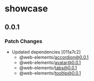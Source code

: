 # showcase

## 0.0.1

### Patch Changes

- Updated dependencies [011a7c2]
  - @web-elements/accordion@0.0.1
  - @web-elements/avatar@0.0.1
  - @web-elements/tabs@0.0.1
  - @web-elements/tooltip@0.0.1
